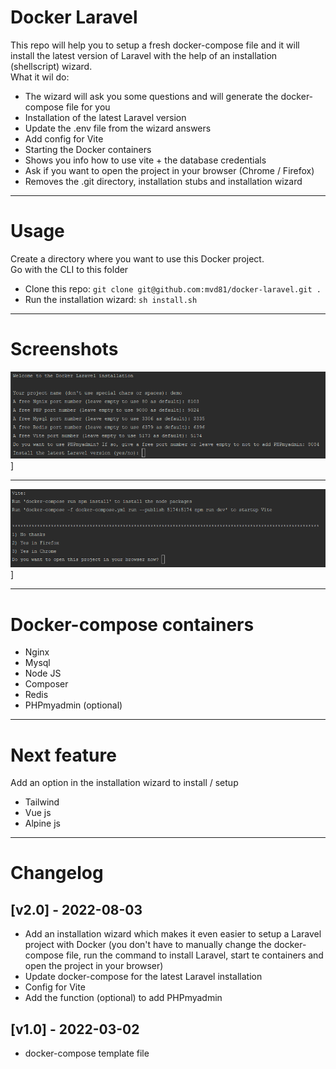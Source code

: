 # Docker Laravel

This repo will help you to setup a fresh docker-compose file and it will install the latest version of Laravel with the help of an installation (shellscript) wizard.  
What it wil do:
* The wizard will ask you some questions and will generate the docker-compose file for you
* Installation of the latest Laravel version
* Update the .env file from the wizard answers
* Add config for Vite
* Starting the Docker containers
* Shows you info how to use vite + the database credentials
* Ask if you want to open the project in your browser (Chrome / Firefox)
* Removes the .git directory, installation stubs and installation wizard

----

# Usage

Create a directory where you want to use this Docker project.  
Go with the CLI to this folder

* Clone this repo: ```git clone git@github.com:mvd81/docker-laravel.git .```
* Run the installation wizard: ```sh install.sh```


----

# Screenshots

<img src="stubs/wizard-1.png" width="" />]

----

<img src="stubs/wizard-2.png" width="" />]

-----

# Docker-compose containers

* Nginx
* Mysql
* Node JS
* Composer
* Redis
* PHPmyadmin (optional)

----

# Next feature

Add an option in the installation wizard to install / setup 
* Tailwind
* Vue js
* Alpine js

----

# Changelog

## [v2.0] - 2022-08-03

* Add an installation wizard which makes it even easier to setup a Laravel project with Docker (you don't have to manually change the docker-compose file, run the command to install Laravel, start te containers and open the project in your browser)
* Update docker-compose for the latest Laravel installation
* Config for Vite
* Add the function (optional) to add PHPmyadmin

## [v1.0] - 2022-03-02
* docker-compose template file

